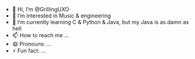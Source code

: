 - 👋 Hi, I’m @GrillingUXO
- 👀 I’m interested in Music & engineering
- 🌱 I’m currently learning  C & Python & Java, but my Java is as damn as hell
- 📫 How to reach me ... 
- 😄 Pronouns: ...
- ⚡ Fun fact: ...

<!---
GrillingUXO/GrillingUXO is a ✨ special ✨ repository because its `README.md` (this file) appears on your GitHub profile.
You can click the Preview link to take a look at your changes.
--->
